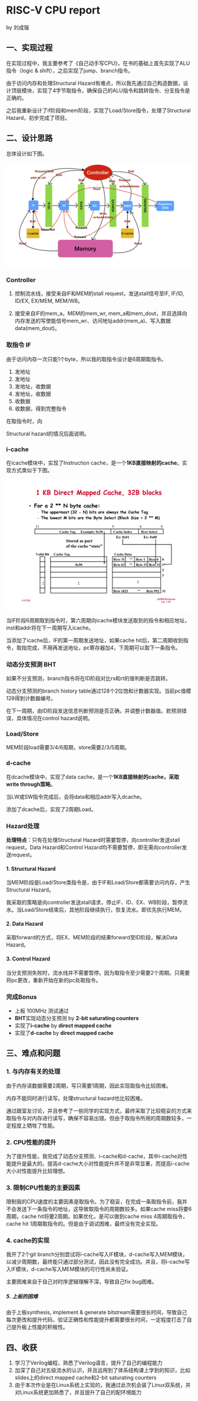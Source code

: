 # RISC-V CPU report

by 刘成锴

## 一、实现过程

在实现过程中，我主要参考了《自己动手写CPU》，在书的基础上首先实现了ALU指令（logic & shift），之后实现了jump、branch指令。

由于访问内存和处理Structural Hazard有难点，所以我先通过自己构造数据，设计顶层模块，实现了4字节取指令，确保自己的ALU指令和跳转指令、分支指令是正确的。

之后我重新设计了if阶段和mem阶段，实现了Load/Store指令，处理了Structural Hazard，初步完成了项目。

## 二、设计思路

总体设计如下图。

![Graph](./Graph.jpg)

### Controller

1. 控制流水线，接受来自IF和MEM的stall request，发送stall信号至IF, IF/ID, ID/EX, EX/MEM, MEM/WB。

2. 接受来自IF的mem_a，MEM的mem_wr, mem_a和mem_dout，并且选择向内存发送的写使能信号mem_wr、访问地址addr(mem_a)、写入数据data(mem_dout)。

### 取指令 IF

由于访问内存一次只能1个byte，所以我的取指令设计是6周期取指令。

1. 发地址
2. 发地址
3. 发地址，收数据
4. 发地址，收数据
5. 收数据
6. 收数据，得到完整指令

在取指令时，向

Structural hazard的情况后面说明。

### i-cache

在icache模块中，实现了Instruction cache，是一个**1KB直接映射的cache**。实现方式类似于下图。

![cache](./cache.jpg)

当IF阶段6周期取到指令时，第六周期向icache模块发送取到的指令和相应地址，inst和addr将在下一周期写入icache。

当添加了icache后，IF的第一周期发送地址，如果cache hit后，第二周期收到指令，取指完成，不用再发送地址，pc寄存器加4，下周期可以取下一条指令。

### 动态分支预测 BHT

如果不分支预测，branch指令将在ID阶段对比rs和rt的值判断是否跳转。

动态分支预测的branch history table通过128个2位饱和计数器实现。当前pc值模128得到计数器编号。

在下一周期，由ID阶段发送信息判断预测是否正确，并调整计数器值。若预测错误，具体情况在control hazard说明。

### Load/Store

MEM阶段load需要3/4/6周期，store需要2/3/5周期。

### d-cache

在dcache模块中，实现了data cache，是一个**1KB直接映射的cache，采取write through策略**。

当LW或SW指令完成后，会将data和相应addr写入dcache。

添加了dcache后，实现了2周期Load。

### Hazard处理

**处理特点**：只有在处理Structural Hazard时需要暂停，向controller发送stall request，Data Hazard和Control Hazard均不需要暂停，即无需向controller发送request。

#### 1. Structural Hazard

当MEM阶段是Load/Store类指令是，由于IF和Load/Store都需要访问内存，产生Structural Hazard。

我采取的策略是向controller发送stall请求，停止IF、ID、EX、WB阶段，暂停流水。当Load/Store结束后，其他阶段继续执行，恢复流水。即优先执行MEM。

#### 2. Data Hazard

采取forward的方式，将EX、MEM阶段的结果forward至ID阶段，解决Data Hazard。

#### 3. Control Hazard

当分支预测失败时，流水线并不需要暂停。因为取指令至少需要2个周期。只需要将pc更改，重新开始在新的pc处取指令。

### 完成Bonus

* 上板 100MHz 测试通过
* **BHT**实现动态分支预测 by **2-bit saturating counters**
* 实现了**i-cache** by **direct mapped cache**
* 实现了**d-cache** by **direct mapped cache**

## 三、难点和问题

### 1. 与内存有关的处理

由于内存读数据需要2周期，写只需要1周期，因此实现取指令比较困难。

内存不能同时进行读写。处理structural hazard也比较困难。

通过跟室友讨论，并且参考了一些同学的实现方式，最终采取了比较稳妥的方式来取指令与对内存进行读写，确保不容易出错。但由于取指令所用的周期数较多，一定程度上牺牲了性能。

### 2. CPU性能的提升

为了提升性能，我完成了动态分支预测、i-cache和d-cache，其中i-cache对性能提升是最大的。提高d-cache大小对性能提升并不是非常显著，而提高i-cache大小对性能提升比较理想。

### 3. 限制CPU性能的主要因素

限制我的CPU速度的主要因素是取指令。为了稳妥，在完成一条取指令前，我并不会发送下一条指令的地址，这导致取指令的周期数较多。如果cache miss将要6周期，cache hit将要2周期。如果优化，是可以做到cache miss 4周期取指令，cache hit 1周期取指令的。但是由于调试困难，最终没有完全实现。

### 4. cache的实现

我开了2个git branch分别尝试将i-cache写入IF模块，d-cache写入MEM模块，以减少周期数，最终能只通过部分测试，因此没有完全成功。并且，将i-cache写入IF模块，d-cache写入MEM模块的可行性尚未验证。

主要困难来自于自己对时序逻辑理解不深，导致自己fix bug困难。

##### 5. 上板的困难

由于上板synthesis, implement & generate bitstream需要很长时间，导致自己每次更改和提升代码，验证正确性和性能提升都需要很长时间，一定程度打击了自己提升板上性能的积极性。

## 四、收获

1. 学习了Verilog编程，熟悉了Verilog语言，提升了自己的编程能力
2. 加深了自己对五级流水的认识，并且运用到了体系结构课上学到的知识，比如slides上的direct mapped cache和2-bit saturating counters
3. 由于本次作业是在Linux系统上实现的，我通过此次机会装了Linux双系统，并对Linux系统更加熟悉了，并且提升了自己的配环境能力